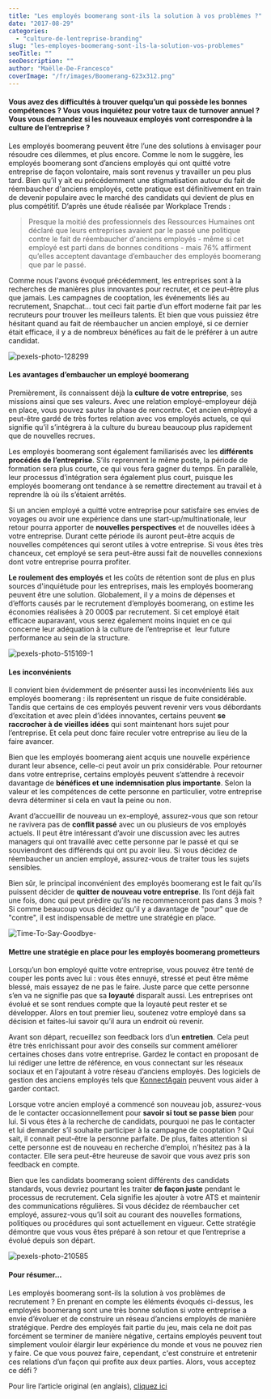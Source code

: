 ```yaml
---
title: "Les employés boomerang sont-ils la solution à vos problèmes ?"
date: "2017-08-29"
categories:
  - "culture-de-lentreprise-branding"
slug: "les-employes-boomerang-sont-ils-la-solution-vos-problemes"
seoTitle: ""
seoDescription: ""
author: "Maëlle-De-Francesco"
coverImage: "/fr/images/Boomerang-623x312.png"
---
```


#### Vous avez des difficultés à trouver quelqu’un qui possède les bonnes compétences ? Vous vous inquiétez pour votre taux de turnover annuel ? Vous vous demandez si les nouveaux employés vont correspondre à la culture de l’entreprise ?

Les employés boomerang peuvent être l’une des solutions à envisager pour résoudre ces dilemmes, et plus encore. Comme le nom le suggère, les employés boomerang sont d’anciens employés qui ont quitté votre entreprise de façon volontaire, mais sont revenus y travailler un peu plus tard. Bien qu’il y ait eu précédemment une stigmatisation autour du fait de réembaucher d'anciens employés, cette pratique est définitivement en train de devenir populaire avec le marché des candidats qui devient de plus en plus compétitif. D’après une étude réalisée par Workplace Trends :

> Presque la moitié des professionnels des Ressources Humaines ont déclaré que leurs entreprises avaient par le passé une politique contre le fait de réembaucher d'anciens employés - même si cet employé est parti dans de bonnes conditions - mais 76% affirment qu’elles acceptent davantage d’embaucher des employés boomerang que par le passé.

Comme nous l'avons évoqué précédemment, les entreprises sont à la recherches de manières plus innovantes pour recruter, et ce peut-être plus que jamais. Les campagnes de cooptation, les événements liés au recrutement, Snapchat… tout ceci fait partie d’un effort moderne fait par les recruteurs pour trouver les meilleurs talents. Et bien que vous puissiez être hésitant quand au fait de réembaucher un ancien employé, si ce dernier était efficace, il y a de nombreux bénéfices au fait de le préférer à un autre candidat.

![pexels-photo-128299](/fr/images/pexels-photo-128299.jpeg)

#### **Les avantages d’embaucher un employé boomerang**

Premièrement, ils connaissent déjà la **culture de votre entreprise**, ses missions ainsi que ses valeurs. Avec une relation employé-employeur déjà en place, vous pouvez sauter la phase de rencontre. Cet ancien employé a peut-être gardé de très fortes relation avec vos employés actuels, ce qui signifie qu’il s’intégrera à la culture du bureau beaucoup plus rapidement que de nouvelles recrues.

Les employés boomerang sont également familiarisés avec les **différents procédés de l’entreprise**. S’ils reprennent le même poste, la période de formation sera plus courte, ce qui vous fera gagner du temps. En parallèle, leur processus d’intégration sera également plus court, puisque les employés boomerang ont tendance à se remettre directement au travail et à reprendre là où ils s’étaient arrêtés.

Si un ancien employé a quitté votre entreprise pour satisfaire ses envies de voyages ou avoir une expérience dans une start-up/multinationale, leur retour pourra apporter de **nouvelles perspectives** et de nouvelles idées à votre entreprise. Durant cette période ils auront peut-être acquis de nouvelles compétences qui seront utiles à votre entreprise. Si vous êtes très chanceux, cet employé se sera peut-être aussi fait de nouvelles connexions dont votre entreprise pourra profiter.

**Le roulement des employés** et les coûts de rétention sont de plus en plus sources d'inquiétude pour les entreprises, mais les employés boomerang peuvent être une solution. Globalement, il y a moins de dépenses et d’efforts causés par le recrutement d’employés boomerang, on estime les économies réalisées à 20 000$ par recrutement. Si cet employé était efficace auparavant, vous serez également moins inquiet en ce qui concerne leur adéquation à la culture de l’entreprise et  leur future performance au sein de la structure.

![pexels-photo-515169-1](/fr/images/pexels-photo-515169-1.jpeg)

#### **Les inconvénients**

Il convient bien évidemment de présenter aussi les inconvénients liés aux employés boomerang : ils représentent un risque de fuite considérable. Tandis que certains de ces employés peuvent revenir vers vous débordants d’excitation et avec plein d’idées innovantes, certains peuvent **se raccrocher à de vieilles idées** qui sont maintenant hors sujet pour l’entreprise. Et cela peut donc faire reculer votre entreprise au lieu de la faire avancer.

Bien que les employés boomerang aient acquis une nouvelle expérience durant leur absence, celle-ci peut avoir un prix considérable. Pour retourner dans votre entreprise, certains employés peuvent s’attendre à recevoir davantage de **bénéfices et une indemnisation plus importante**. Selon la valeur et les compétences de cette personne en particulier, votre entreprise devra déterminer si cela en vaut la peine ou non.

Avant d’accueillir de nouveau un ex-employé, assurez-vous que son retour ne ravivera pas de **conflit passé** avec un ou plusieurs de vos employés actuels. Il peut être intéressant d’avoir une discussion avec les autres managers qui ont travaillé avec cette personne par le passé et qui se souviendront des différends qui ont pu avoir lieu. Si vous décidez de réembaucher un ancien employé, assurez-vous de traiter tous les sujets sensibles.

Bien sûr, le principal inconvénient des employés boomerang est le fait qu’ils puissent décider de **quitter de nouveau votre entreprise**. Ils l’ont déjà fait une fois, donc qui peut prédire qu’ils ne recommenceront pas dans 3 mois ? Si comme beaucoup vous décidez qu'il y a davantage de "pour" que de "contre", il est indispensable de mettre une stratégie en place.

![Time-To-Say-Goodbye-](/fr/images/Time-To-Say-Goodbye-.jpg)

#### **Mettre une stratégie en place pour les employés boomerang prometteurs**

Lorsqu’un bon employé quitte votre entreprise, vous pouvez être tenté de couper les ponts avec lui : vous êtes ennuyé, stressé et peut être même blessé, mais essayez de ne pas le faire. Juste parce que cette personne s’en va ne signifie pas que sa **loyauté** disparaît aussi. Les entreprises ont évolué et se sont rendues compte que la loyauté peut rester et se développer. Alors en tout premier lieu, soutenez votre employé dans sa décision et faites-lui savoir qu’il aura un endroit où revenir.

Avant son départ, recueillez son feedback lors d’un **entretien**. Cela peut être très enrichissant pour avoir des conseils sur comment améliorer certaines choses dans votre entreprise. Gardez le contact en proposant de lui rédiger une lettre de référence, en vous connectant sur les réseaux sociaux et en l'ajoutant à votre réseau d’anciens employés. Des logiciels de gestion des anciens employés tels que [KonnectAgain](https://konnectagain.com/) peuvent vous aider à garder contact.

Lorsque votre ancien employé a commencé son nouveau job, assurez-vous de le contacter occasionnellement pour **savoir si tout se passe bien** pour lui. Si vous êtes à la recherche de candidats, pourquoi ne pas le contacter et lui demander s’il souhaite participer à la campagne de cooptation ? Qui sait, il connait peut-être la personne parfaite. De plus, faites attention si cette personne est de nouveau en recherche d’emploi, n’hésitez pas à la contacter. Elle sera peut-être heureuse de savoir que vous avez pris son feedback en compte.

Bien que les candidats boomerang soient différents des candidats standards, vous devriez pourtant les traiter **de façon juste** pendant le processus de recrutement. Cela signifie les ajouter à votre ATS et maintenir des communications régulières. Si vous décidez de réembaucher cet employé, assurez-vous qu’il soit au courant des nouvelles formations, politiques ou procédures qui sont actuellement en vigueur. Cette stratégie démontre que vous vous êtes préparé à son retour et que l’entreprise a évolué depuis son départ.

![pexels-photo-210585](/fr/images/pexels-photo-210585.jpeg)

#### **Pour résumer...**

Les employés boomerang sont-ils la solution à vos problèmes de recrutement ? En prenant en compte les éléments évoqués ci-dessus, les employés boomerang sont une très bonne solution si votre entreprise a envie d’évoluer et de construire un réseau d’anciens employés de manière stratégique. Perdre des employés fait partie du jeu, mais cela ne doit pas forcément se terminer de manière négative, certains employés peuvent tout simplement vouloir élargir leur expérience du monde et vous ne pouvez rien y faire. Ce que vous pouvez faire, cependant, c'est construire et entretenir ces relations d’un façon qui profite aux deux parties. Alors, vous acceptez ce défi ?

Pour lire l’article original (en anglais), [cliquez ici](https://hirehive.com/blog/boomerang-employees-answer-hiring-conundrums/)
